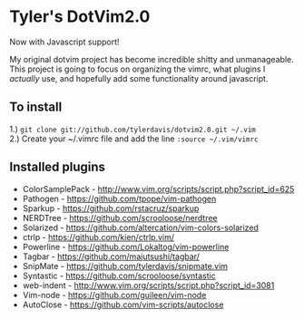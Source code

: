 Tyler's DotVim2.0
=================

Now with Javascript support!

My original dotvim project has become incredible shitty and unmanageable.  This project is going to focus on organizing the vimrc, what plugins I *actually* use, and hopefully add some functionality around javascript.

To install
----------
1.) `git clone git://github.com/tylerdavis/dotvim2.0.git ~/.vim`  
2.) Create your ~/.vimrc file and add the line `:source ~/.vim/vimrc`

Installed plugins
-----------------
* ColorSamplePack - http://www.vim.org/scripts/script.php?script_id=625
* Pathogen - https://github.com/tpope/vim-pathogen
* Sparkup - https://github.com/rstacruz/sparkup
* NERDTree - https://github.com/scrooloose/nerdtree
* Solarized - https://github.com/altercation/vim-colors-solarized
* ctrlp - https://github.com/kien/ctrlp.vim/
* Powerline - https://github.com/Lokaltog/vim-powerline
* Tagbar - https://github.com/majutsushi/tagbar/
* SnipMate - https://github.com/tylerdavis/snipmate.vim
* Syntastic - https://github.com/scrooloose/syntastic
* web-indent - http://www.vim.org/scripts/script.php?script_id=3081
* Vim-node - https://github.com/guileen/vim-node
* AutoClose - https://github.com/vim-scripts/autoclose
